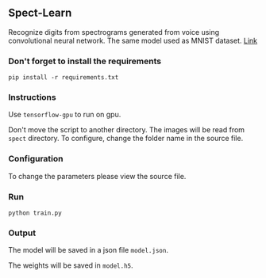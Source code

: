 ## Spect-Learn

Recognize digits from spectrograms generated from voice using convolutional neural network. The same model used as MNIST dataset. [Link](https://github.com/fchollet/keras/blob/master/examples/mnist_cnn.py)

### Don't forget to install the requirements
```pip install -r requirements.txt```

### Instructions
Use `tensorflow-gpu` to run on gpu.

Don't move the script to another directory. The images will be read from `spect` directory. To configure, change the folder name in the source file.

### Configuration
To change the parameters please view the source file.

### Run
```python train.py```

### Output
The model will be saved in a json file `model.json`.

The weights will be saved in `model.h5`.
